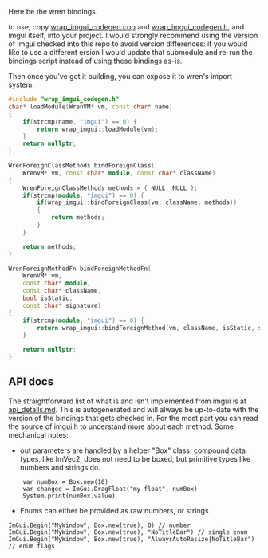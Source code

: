 Here be the wren bindings.

to use, copy [wrap_imgui_codegen.cpp](wrap_imgui_codegen.cpp) and
[wrap_imgui_codegen.h](wrap_imgui_codegen.h), and imgui itself, into your
project. I would strongly recommend using the version of imgui checked into
this repo to avoid version differences: if you would like to use a different
ersion I would update that submodule and re-run the bindings script instead of
using these bindings as-is.

Then once you've got it building, you can expose it to wren's import system:
```cpp
#include "wrap_imgui_codegen.h"
char* loadModule(WrenVM* vm, const char* name)
{
	if(strcmp(name, "imgui") == 0) {
		return wrap_imgui::loadModule(vm);
	}
	return nullptr;
}

WrenForeignClassMethods bindForeignClass(
    WrenVM* vm, const char* module, const char* className)
{
	WrenForeignClassMethods methods = { NULL, NULL };
	if(strcmp(module, "imgui") == 0) {
		if(wrap_imgui::bindForeignClass(vm, className, methods))
		{
			return methods;
		}
	}

	return methods;
}

WrenForeignMethodFn bindForeignMethodFn(
    WrenVM* vm,
    const char* module,
    const char* className,
    bool isStatic,
    const char* signature)
{
	if(strcmp(module, "imgui") == 0) {
		return wrap_imgui::bindForeignMethod(vm, className, isStatic, signature);
	}

	return nullptr;
}
```

## API docs
The straightforward list of what is and isn't implemented from imgui is at [api_details.md](api_details.md). This is autogenerated and will always be up-to-date with the version of the bindings that gets checked in.
For the most part you can read the source of imgui.h to understand more about each method.
Some mechanical notes:
* out parameters are handled by a helper "Box" class. compound data types, like
  ImVec2, does not need to be boxed, but primitive types like numbers and
  strings do.
```wren
	var numBox = Box.new(10)
	var changed = ImGui.DragFloat("my float", numBox)
	System.print(numBox.value)
```
* Enums can either be provided as raw numbers, or strings
```wren
ImGui.Begin("MyWindow", Box.new(true), 0) // number
ImGui.Begin("MyWindow", Box.new(true), "NoTitleBar") // single enum
ImGui.Begin("MyWindow", Box.new(true), "AlwaysAutoResize|NoTitleBar") // enum flags
```

